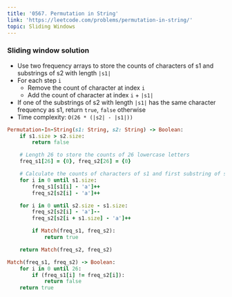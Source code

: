```yaml
---
title: '0567. Permutation in String'
link: 'https://leetcode.com/problems/permutation-in-string/'
topic: Sliding Windows
---
```


### Sliding window solution
- Use two frequency arrays to store the counts of characters of s1 and substrings of s2 with length `|s1|`
- For each step `i`
    - Remove the count of character at index `i`
    - Add the count of character at index `i` + `|s1|`
- If one of the substrings of s2 with length `|s1|` 
has the same character frequency as s1, return `true`, `false` otherwise
- Time complexity: `O(26 * (|s2| - |s1|))`

```ruby
Permutation-In-String(s1: String, s2: String) -> Boolean:
    if s1.size > s2.size:
        return false

    # Length 26 to store the counts of 26 lowercase letters
    freq_s1[26] = {0}, freq_s2[26] = {0}

    # Calculate the counts of characters of s1 and first substring of s2 with length |s1|
    for i in 0 until s1.size:
        freq_s1[s1[i] - 'a']++
        freq_s2[s2[i] - 'a']++

    for i in 0 until s2.size - s1.size:
        freq_s2[s2[i] - 'a']--
        freq_s2[s2[i + s1.size] - 'a']++

        if Match(freq_s1, freq_s2):
            return true

    return Match(freq_s2, freq_s2)

Match(freq_s1, freq_s2) -> Boolean:
    for i in 0 until 26:
        if (freq_s1[i] != freq_s2[i]):
            return false
    return true
```
